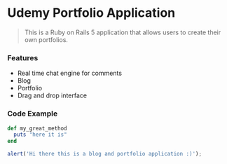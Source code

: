 # Udemy Portfolio Application 

> This is a Ruby on Rails 5 application that allows users to create their own portfolios.

### Features

- Real time chat engine for comments
- Blog 
- Portfolio
- Drag and drop interface

### Code Example

```ruby
def my_great_method
  puts "here it is"
end
```

```javascript
alert('Hi there this is a blog and portfolio application :)');
```


